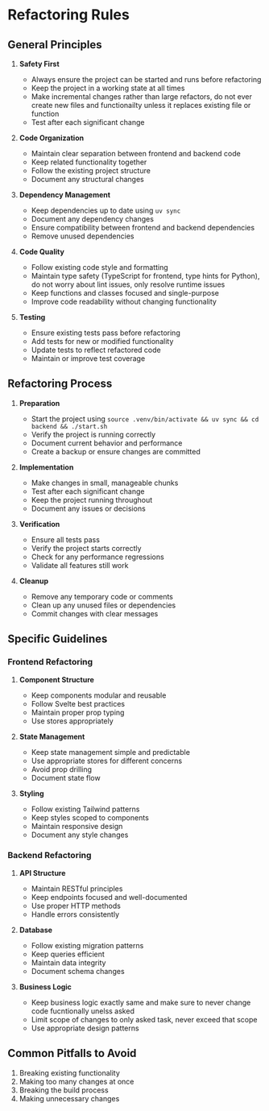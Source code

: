 # Refactoring Rules

## General Principles
1. **Safety First**
   - Always ensure the project can be started and runs before refactoring
   - Keep the project in a working state at all times
   - Make incremental changes rather than large refactors, do not ever create new files and functionailty unless it replaces existing file or function
   - Test after each significant change

2. **Code Organization**
   - Maintain clear separation between frontend and backend code
   - Keep related functionality together
   - Follow the existing project structure
   - Document any structural changes

3. **Dependency Management**
   - Keep dependencies up to date using `uv sync`
   - Document any dependency changes
   - Ensure compatibility between frontend and backend dependencies
   - Remove unused dependencies

4. **Code Quality**
   - Follow existing code style and formatting
   - Maintain type safety (TypeScript for frontend, type hints for Python), do not worry about lint issues, only resolve runtime issues
   - Keep functions and classes focused and single-purpose
   - Improve code readability without changing functionality

5. **Testing**
   - Ensure existing tests pass before refactoring
   - Add tests for new or modified functionality
   - Update tests to reflect refactored code
   - Maintain or improve test coverage



## Refactoring Process
1. **Preparation**
   - Start the project using `source .venv/bin/activate && uv sync && cd backend && ./start.sh`
   - Verify the project is running correctly
   - Document current behavior and performance
   - Create a backup or ensure changes are committed

2. **Implementation**
   - Make changes in small, manageable chunks
   - Test after each significant change
   - Keep the project running throughout
   - Document any issues or decisions

3. **Verification**
   - Ensure all tests pass
   - Verify the project starts correctly
   - Check for any performance regressions
   - Validate all features still work

4. **Cleanup**
   - Remove any temporary code or comments
   - Clean up any unused files or dependencies
   - Commit changes with clear messages

## Specific Guidelines

### Frontend Refactoring
1. **Component Structure**
   - Keep components modular and reusable
   - Follow Svelte best practices
   - Maintain proper prop typing
   - Use stores appropriately

2. **State Management**
   - Keep state management simple and predictable
   - Use appropriate stores for different concerns
   - Avoid prop drilling
   - Document state flow

3. **Styling**
   - Follow existing Tailwind patterns
   - Keep styles scoped to components
   - Maintain responsive design
   - Document any style changes

### Backend Refactoring
1. **API Structure**
   - Maintain RESTful principles
   - Keep endpoints focused and well-documented
   - Use proper HTTP methods
   - Handle errors consistently

2. **Database**
   - Follow existing migration patterns
   - Keep queries efficient
   - Maintain data integrity
   - Document schema changes

3. **Business Logic**
   - Keep business logic exactly same and make sure to never change code fucntionally unelss asked
   - Limit scope of changes to only asked task, never exceed that scope
   - Use appropriate design patterns

## Common Pitfalls to Avoid
1. Breaking existing functionality
2. Making too many changes at once
6. Breaking the build process
8. Making unnecessary changes